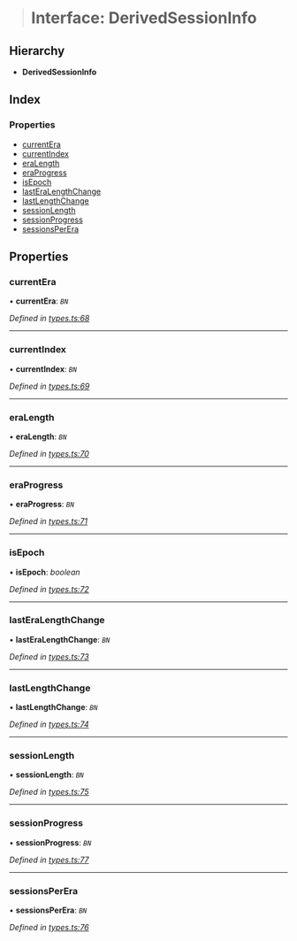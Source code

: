 > # Interface: DerivedSessionInfo

## Hierarchy

* **DerivedSessionInfo**

## Index

### Properties

* [currentEra](_types_.derivedsessioninfo.md#currentera)
* [currentIndex](_types_.derivedsessioninfo.md#currentindex)
* [eraLength](_types_.derivedsessioninfo.md#eralength)
* [eraProgress](_types_.derivedsessioninfo.md#eraprogress)
* [isEpoch](_types_.derivedsessioninfo.md#isepoch)
* [lastEraLengthChange](_types_.derivedsessioninfo.md#lasteralengthchange)
* [lastLengthChange](_types_.derivedsessioninfo.md#lastlengthchange)
* [sessionLength](_types_.derivedsessioninfo.md#sessionlength)
* [sessionProgress](_types_.derivedsessioninfo.md#sessionprogress)
* [sessionsPerEra](_types_.derivedsessioninfo.md#sessionsperera)

## Properties

###  currentEra

• **currentEra**: *`BN`*

*Defined in [types.ts:68](https://github.com/polkadot-js/api/blob/e942e68/packages/api-derive/src/types.ts#L68)*

___

###  currentIndex

• **currentIndex**: *`BN`*

*Defined in [types.ts:69](https://github.com/polkadot-js/api/blob/e942e68/packages/api-derive/src/types.ts#L69)*

___

###  eraLength

• **eraLength**: *`BN`*

*Defined in [types.ts:70](https://github.com/polkadot-js/api/blob/e942e68/packages/api-derive/src/types.ts#L70)*

___

###  eraProgress

• **eraProgress**: *`BN`*

*Defined in [types.ts:71](https://github.com/polkadot-js/api/blob/e942e68/packages/api-derive/src/types.ts#L71)*

___

###  isEpoch

• **isEpoch**: *boolean*

*Defined in [types.ts:72](https://github.com/polkadot-js/api/blob/e942e68/packages/api-derive/src/types.ts#L72)*

___

###  lastEraLengthChange

• **lastEraLengthChange**: *`BN`*

*Defined in [types.ts:73](https://github.com/polkadot-js/api/blob/e942e68/packages/api-derive/src/types.ts#L73)*

___

###  lastLengthChange

• **lastLengthChange**: *`BN`*

*Defined in [types.ts:74](https://github.com/polkadot-js/api/blob/e942e68/packages/api-derive/src/types.ts#L74)*

___

###  sessionLength

• **sessionLength**: *`BN`*

*Defined in [types.ts:75](https://github.com/polkadot-js/api/blob/e942e68/packages/api-derive/src/types.ts#L75)*

___

###  sessionProgress

• **sessionProgress**: *`BN`*

*Defined in [types.ts:77](https://github.com/polkadot-js/api/blob/e942e68/packages/api-derive/src/types.ts#L77)*

___

###  sessionsPerEra

• **sessionsPerEra**: *`BN`*

*Defined in [types.ts:76](https://github.com/polkadot-js/api/blob/e942e68/packages/api-derive/src/types.ts#L76)*
